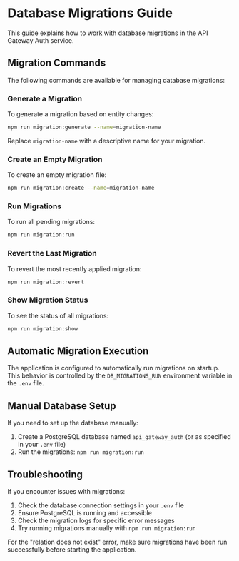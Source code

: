 # Database Migrations Guide

This guide explains how to work with database migrations in the API Gateway Auth service.

## Migration Commands

The following commands are available for managing database migrations:

### Generate a Migration

To generate a migration based on entity changes:

```bash
npm run migration:generate --name=migration-name
```

Replace `migration-name` with a descriptive name for your migration.

### Create an Empty Migration

To create an empty migration file:

```bash
npm run migration:create --name=migration-name
```

### Run Migrations

To run all pending migrations:

```bash
npm run migration:run
```

### Revert the Last Migration

To revert the most recently applied migration:

```bash
npm run migration:revert
```

### Show Migration Status

To see the status of all migrations:

```bash
npm run migration:show
```

## Automatic Migration Execution

The application is configured to automatically run migrations on startup. This behavior is controlled by the `DB_MIGRATIONS_RUN` environment variable in the `.env` file.

## Manual Database Setup

If you need to set up the database manually:

1. Create a PostgreSQL database named `api_gateway_auth` (or as specified in your `.env` file)
2. Run the migrations: `npm run migration:run`

## Troubleshooting

If you encounter issues with migrations:

1. Check the database connection settings in your `.env` file
2. Ensure PostgreSQL is running and accessible
3. Check the migration logs for specific error messages
4. Try running migrations manually with `npm run migration:run`

For the "relation does not exist" error, make sure migrations have been run successfully before starting the application. 